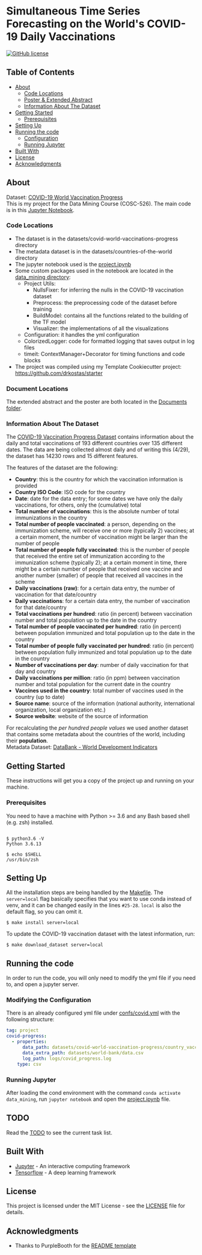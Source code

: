 # Simultaneous Time Series Forecasting on the World's COVID-19 Daily Vaccinations

[![GitHub license](https://img.shields.io/badge/license-MIT-blue.svg)](https://raw.githubusercontent.com/drkostas/data_mining/master/LICENSE)

## Table of Contents

+ [About](#about)
    + [Code Locations](#codeloc)
    + [Poster & Extended Abstract](#docloc)
    + [Information About The Dataset](#datasetinfo)
+ [Getting Started](#getting_started)
    + [Prerequisites](#prerequisites)
+ [Setting Up](#installing)
+ [Running the code](#run_locally)
    + [Configuration](#configuration)
    + [Running Jupyter](#jupyter)
+ [Built With](#built_with)
+ [License](#license)
+ [Acknowledgments](#acknowledgments)

## About <a name = "about"></a>

Dataset: [COVID-19 World Vaccination Progress](https://www.kaggle.com/gpreda/covid-world-vaccination-progress)
<br>
This is my project for the Data Mining Course (COSC-526). The main code is in
this [Jupyter Notebook](project.ipynb).

### Code Locations <a name = "codeloc"></a>

- The dataset is in the datasets/covid-world-vaccinations-progress directory
- The metadata dataset is in the datasets/countries-of-the-world directory
- The jupyter notebook used is the [project.ipynb](project.ipynb)
- Some custom packages used in the notebook are located in the [data_mining directory](data_mining):
    - Project Utils:
        - NullsFixer: for inferring the nulls in the COVID-19 vaccination dataset
        - Preprocess: the preprocessing code of the dataset before training
        - BuildModel: contains all the functions related to the building of the TF model
        - Visualizer: the implementations of all the visualizations
    - Configuration: it handles the yml configuration
    - ColorizedLogger: code for formatted logging that saves output in log files
    - timeit: ContextManager+Decorator for timing functions and code blocks
- The project was compiled using my Template Cookiecutter project: https://github.com/drkostas/starter

### Document Locations <a name = "docloc"></a>

The extended abstract and the poster are both located in the [Documents folder](Documents).

### Information About The Dataset <a name = "datasetinfo"></a>

The [COVID-19 Vaccination Progress Dataset](https://www.kaggle.com/gpreda/covid-world-vaccination-progress)
contains information about the daily and total vaccinations of 193 different countries over 135
different dates. The data are being collected almost daily and of writing this (4/29), the dataset has
14230 rows and 15 different features.

The features of the dataset are the following:

- **Country**: this is the country for which the vaccination information is provided
- **Country ISO Code**: ISO code for the country
- **Date**: date for the data entry; for some dates we have only the daily vaccinations, for others, only
  the (cumulative) total
- **Total number of vaccinations**: this is the absolute number of total immunizations in the country
- **Total number of people vaccinated**: a person, depending on the immunization scheme, will receive one
  or more (typically 2) vaccines; at a certain moment, the number of vaccination might be larger than
  the number of people
- **Total number of people fully vaccinated**: this is the number of people that received the entire set of
  immunization according to the immunization scheme (typically 2); at a certain moment in time, there
  might be a certain number of people that received one vaccine and another number (smaller) of people
  that received all vaccines in the scheme
- **Daily vaccinations (raw)**: for a certain data entry, the number of vaccination for that date/country
- **Daily vaccinations**: for a certain data entry, the number of vaccination for that date/country
- **Total vaccinations per hundred**: ratio (in percent) between vaccination number and total population up
  to the date in the country
- **Total number of people vaccinated per hundred**: ratio (in percent) between population immunized and
  total population up to the date in the country
- **Total number of people fully vaccinated per hundred**: ratio (in percent) between population fully
  immunized and total population up to the date in the country
- **Number of vaccinations per day**: number of daily vaccination for that day and country
- **Daily vaccinations per million**: ratio (in ppm) between vaccination number and total population for
  the current date in the country
- **Vaccines used in the country**: total number of vaccines used in the country (up to date)
- **Source name**: source of the information (national authority, international organization, local
  organization etc.)
- **Source website**: website of the source of information

For recalculating the _per hundred people values_ we used another dataset that contains some metadata
about the countries of the world, including their **population**.<br>
Metadata
Dataset: [DataBank - World Development Indicators](https://databank.worldbank.org/source/world-development-indicators#)

## Getting Started <a name = "getting_started"></a>

These instructions will get you a copy of the project up and running on your machine.

### Prerequisites <a name = "prerequisites"></a>

You need to have a machine with Python >= 3.6 and any Bash based shell (e.g. zsh) installed.

```ShellSession

$ python3.6 -V
Python 3.6.13

$ echo $SHELL
/usr/bin/zsh

```

## Setting Up <a name = "installing"></a>

All the installation steps are being handled by the [Makefile](Makefile). The `server=local` flag
basically specifies that you want to use conda instead of venv, and it can be changed easily in the
lines `#25-28`. `local`  is also the default flag, so you can omit it.

```ShellSession
$ make install server=local
```

To update the COVID-19 vaccination dataset with the latest information, run:

```ShellSession
$ make download_dataset server=local
```

## Running the code <a name = "run_locally"></a>

In order to run the code, you will only need to modify the yml file if you need to, and open a jupyter
server.

### Modifying the Configuration <a name = "configuration"></a>

There is an already configured yml file under [confs/covid.yml](confs/covid.yml) with the following
structure:

```yaml
tag: project
covid-progress:
  - properties:
      data_path: datasets/covid-world-vaccination-progress/country_vaccinations.csv
      data_extra_path: datasets/world-bank/data.csv
      log_path: logs/covid_progress.log
    type: csv
```

### Running Jupyter <a name = "jupyter"></a>

After loading the cond environment with the command `conda activate data_mining`, run
`jupyter notebook` and open the [project.ipynb](project.ipynb) file.

## TODO <a name = "todo"></a>

Read the [TODO](TODO.md) to see the current task list.

## Built With <a name = "built_with"></a>

* [Jupyter](https://jupyter.org/) - An interactive computing framework
* [Tensorflow](https://jupyter.org/) - A deep learning framework

## License <a name = "license"></a>

This project is licensed under the MIT License - see the [LICENSE](LICENSE) file for details.

## Acknowledgments <a name = "acknowledgments"></a>

* Thanks to PurpleBooth for
  the [README template](https://gist.github.com/PurpleBooth/109311bb0361f32d87a2)

